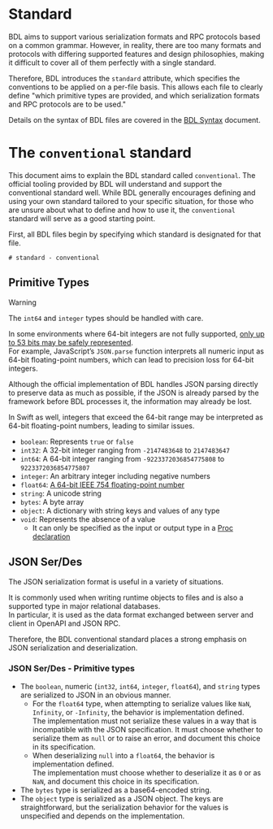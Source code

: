 # Standard

BDL aims to support various serialization formats and RPC protocols based on a common grammar.
However, in reality, there are too many formats and protocols with differing supported features
and design philosophies, making it difficult to cover all of them perfectly with a single standard.

Therefore, BDL introduces the `standard` attribute,
which specifies the conventions to be applied on a per-file basis.
This allows each file to clearly define
"which primitive types are provided, and which serialization formats and RPC protocols are to be used."

Details on the syntax of BDL files are covered in the [BDL Syntax](./syntax.md) document.

# The `conventional` standard

This document aims to explain the BDL standard called `conventional`.
The official tooling provided by BDL will understand and support the conventional standard well.
While BDL generally encourages defining and using your own standard tailored to your specific situation,
for those who are unsure about what to define and how to use it,
the `conventional` standard will serve as a good starting point.

First, all BDL files begin by specifying which standard is designated for that file.

```bdl
# standard - conventional
```

## Primitive Types

> [!WARNING]
> The `int64` and `integer` types should be handled with care.
>
> In some environments where 64-bit integers are not fully supported,
> [only up to 53 bits may be safely represented](https://developer.mozilla.org/en-US/docs/Web/JavaScript/Reference/Global_Objects/Number/MAX_SAFE_INTEGER).\
> For example, JavaScript’s `JSON.parse` function interprets all numeric input as 64-bit floating-point numbers,
> which can lead to precision loss for 64-bit integers.
>
> Although the official implementation of BDL handles JSON parsing directly to preserve data as much as possible,
> if the JSON is already parsed by the framework before BDL processes it, the information may already be lost.
>
> In Swift as well, integers that exceed the 64-bit range may be interpreted as 64-bit floating-point numbers, leading to similar issues.

- `boolean`: Represents `true` or `false`
- `int32`: A 32-bit integer ranging from `-2147483648` to `2147483647`
- `int64`: A 64-bit integer ranging from `-9223372036854775808` to `9223372036854775807`
- `integer`: An arbitrary integer including negative numbers
- `float64`: [A 64-bit IEEE 754 floating-point number](https://en.wikipedia.org/wiki/Double-precision_floating-point_format)
- `string`: A unicode string
- `bytes`: A byte array
- `object`: A dictionary with string keys and values of any type
- `void`: Represents the absence of a value
  - It can only be specified as the input or output type in a [Proc declaration](./syntax.md#Proc)

## JSON Ser/Des

The JSON serialization format is useful in a variety of situations.

It is commonly used when writing runtime objects to files and is also a supported type in major relational databases.\
In particular, it is used as the data format exchanged between server and client in OpenAPI and JSON RPC.

Therefore, the BDL conventional standard places a strong emphasis on JSON serialization and deserialization.

### JSON Ser/Des - Primitive types

- The `boolean`, numeric (`int32`, `int64`, `integer`, `float64`), and `string` types are serialized to JSON in an obvious manner.
  - For the `float64` type, when attempting to serialize values like `NaN`, `Infinity`, or `-Infinity`, the behavior is implementation defined.\
    The implementation must not serialize these values in a way that is incompatible with the JSON specification.
    It must choose whether to serialize them as `null` or to raise an error, and document this choice in its specification.
  - When deserializing `null` into a `float64`, the behavior is implementation defined.\
    The implementation must choose whether to deserialize it as `0` or as `NaN`, and document this choice in its specification.
- The `bytes` type is serialized as a base64-encoded string.
- The `object` type is serialized as a JSON object.
  The keys are straightforward, but the serialization behavior for the values is unspecified and depends on the implementation.
